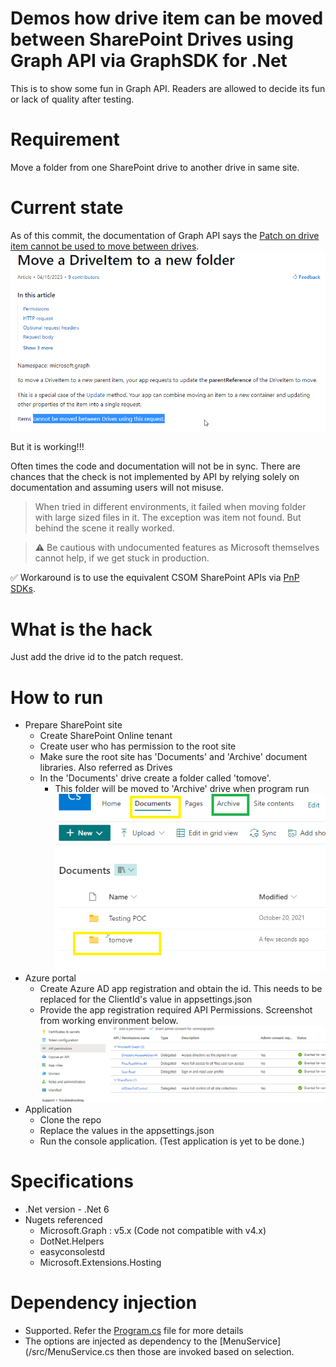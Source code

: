 # Demos how drive item can be moved between SharePoint Drives using Graph API via GraphSDK for .Net
This is to show some fun in Graph API. Readers are allowed to decide its fun or lack of quality after testing.

# Requirement
Move a folder from one SharePoint drive to another drive in same site.

# Current state
As of this commit, the documentation of Graph API says the [Patch on drive item cannot be used to move between drives](https://learn.microsoft.com/en-us/graph/api/driveitem-move?view=graph-rest-1.0&tabs=http). 
![Documentation](images/00-doc.png)

But it is working!!!

Often times the code and documentation will not be in sync. There are chances that the check is not implemented by API by relying solely on documentation and assuming users will not misuse.

> When tried in different environments, it failed when moving folder with large sized files in it. The exception was item not found. But behind the scene it really worked.

> :warning: Be cautious with undocumented features as Microsoft themselves cannot help, if we get stuck in production.

:white_check_mark: Workaround is to use the equivalent CSOM SharePoint APIs via [PnP SDKs](https://github.com/pnp/pnpcore).

# What is the hack

Just add the drive id to the patch request.

# How to run
- Prepare SharePoint site
	- Create SharePoint Online tenant
	- Create user who has permission to the root site
	- Make sure the root site has 'Documents' and 'Archive' document libraries. Also referred as Drives
	- In the 'Documents' drive create a folder called 'tomove'. 
		- This folder will be moved to 'Archive' drive when program run
![Site setup](images/02-site-setup.png)
- Azure portal
	- Create Azure AD app registration and obtain the id. This needs to be replaced for the ClientId's value in appsettings.json
	- Provide the app registration required API Permissions. Screenshot from working environment below.
![APIPermissions](images/01-api-permissions.png)
- Application
	- Clone the repo
	- Replace the values in the appsettings.json
	- Run the console application. (Test application is yet to be done.)

# Specifications

- .Net version - .Net 6
- Nugets referenced
	- Microsoft.Graph : v5.x (Code not compatible with v4.x)
	- DotNet.Helpers
	- easyconsolestd
	- Microsoft.Extensions.Hosting

# Dependency injection

- Supported. Refer the [Program.cs](/src/Program.cs) file for more details
- The options are injected as dependency to the [MenuService](/src/MenuService.cs then those are invoked based on selection. 